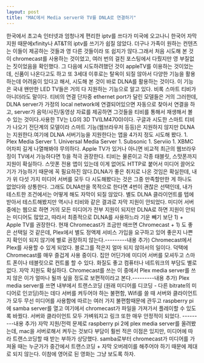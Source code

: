 ```yaml
---
layout: post
title: "MAC에서 Media server와 TV를 DNLA로 연결하기"
---
```


한국에서 초고속 인터넷과 엄청나게 편리한 iptv를 쓰다가 미국에 오고나니 한국어 자막 지원 때문에xfinity나 AT&T의 iptv를 쓰기가 쉽질 않았다. 더구나 가족이 원하는 컨텐츠는 이들이 제공하는 것들과 영 다른 것들이라 또 쉽지가 않다.그래서 처음 시도해 본 것이 chromecast를 사용하는 것이었고, 여러 번의 걸친 포스팅에서 다뤘지만 영 부질없는 짓이었음을 확인했다. 그 다음에 시도하려했던 것이 appleTV를 이용하는 것이었는데, 신품이 나온다고도 하고 또 3세대 이후로는 탈옥이 되질 않아서 다양한 기능을 활용하는데 어려움이 있다고 해서, 시도해 본 것이 바로 DLNA를 활용하는 것이다. 이 기능은 국내 왠만한 LED TV들은 거의 다 지원하는 기능으로 알고 있다. 비록 스마트 티비가 아니더라도 말이다. 티비의 연결 단자중 ethernet port가 달린 모델들은 거의 그러한데, DLNA server가 가정의 local network에 연결되어있으면 자동으로 찾아서 연결을 하고, server가 음악/사진/동영상 자료를 제공하면 그것들을 티비를 통해서 재생해서 볼 수 있는 것이다.사용한 TV는 LG의 3D TV(LM4700)이다. 구글과 시도한 스마트 티비가 나오기 전단계의 모델이라 스마트 기능(웹브라우저 등등)은 지원하지 않지만 DLNA는 지원한다.여기에 DLNA 서버기능을 지원한다는 앱을 4가지 정도 시도해 봤다. 1. Plex Media Server 1. Universal Media Server 1. Subsonic 1. Serviio 1. XBMC어차피 길게 나열해봐야 무의하다. Apple TV가 있거나 아니면 비교적 최근의 웹브라우징이 TV에서 가능하다면 1)을 적극 권장한다. 티비는 물론이고 각종 태블릿, 스맛폰까지 지원이 확실하다. 스맛폰 전용 앱이 있는데 이게 없어도 HTTP로 붙어서 미디어 끌어오기가 가능하기 때문에 꼭 필요하진 않다.DLNA가 좋은 취지로 나온 것임은 확실한데, 내가 위 다섯 가지 미디어 서버를 모두 다 시도해봤다는 것은 그중 만족할만한 게 하나도 없었다와 상통한다. 그래도 DLNA만을 목적으로 한다면 4번이 괜찮은 선택인데, 내가 테스트한 조건에서는 어떻게 해도 자막이 되질 않았다. 별도 DLNA 클라이언트를 텝에 받아서 테스트해봤지만 역시나 티비와 같은 결과로 자막 지원이 안되었다. 미디어 서버중에는 웹으로 하면 거의 모든 미디어가 전부 지원이 되지만 DLNA로 하면 지원이 안되는 미디어도 많았고, 따라서 최종적으로 DLNA를 사용하느라 기운 빼기 보단 1) + Apple TV를 권장한다. 현재 Chromecast가 조금만 애쓰면 Chromecast + 1) 도 좋은 선택일 것 같은데, Plex에서 별도 정액제 서비스 가입을 요구하고 있어 좋은지 나쁜지 확인이 되지 않기에 별로 권장하지 않는다.---------내용 추가) Chromecast에서 Plex를 사용할 수 있게 되었다. 블로그를 적은지 얼마 되지 않아서의 일이다. 덕택에 Chromecast를 매우 즐겁게 사용 중이다. 집안 어딘가에 미디어 서버를 모셔두고 스마트 폰이나 테블릿으로 컨트롤 할 수 있다. 화질도 좋고 컴퓨터나 네트워크의 부담도 별로 없다. 자막 지원도 확실하다. Chromecast를 쓰는 이 중에서 Plex media server를 쓰지 않은 이가 얼마나 될까 싶을 정도로 보편적이라고 본다.---------내용 추가) Plex media server를 쓰면 내부에서 트랜스코딩 (원래 미디어를 디코딩 - 다른 bitrate의 미디어로 인코딩)하는 데다 서버를 켜두어야 하는 불편함, Wifi를 쓸 때 서버와 클라이언트가 모두 무선 미디어를 사용함에 따르는 여러 가지 불편함때문에 관두고 raspberry pi에 samba server를 열고 여기에서 chromecast가 파일을 가져가서 플레이할 수 있도록 바꿨다. 서버와 클라이언트 모두 가벼워지고 링크 또한 매우 안정적이 되었다. ---------내용 추가) 자막 지원/전력 문제로 raspberry pi 2에 plex media server를 올려봤는데, mac을 서버로해서 켜두는 것보다 부담이 훨씬 적은 이점은 있지만, 미디어에 따라 트랜스코딩할 때 받는 부하가 상당했다. samba로부터 chromecast가 미디어를 가져올 때는 누군가가 중간에서 트랜스코딩 + 자막 오버레이를 해주어야 하기 때문에 제대로 되지 않는다. 이참에 영어로 된 영화는 그냥 보도록 하자. 

